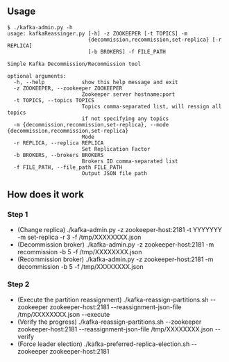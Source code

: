 Usage
-----

```
$ ./kafka-admin.py -h
usage: kafkaReassinger.py [-h] -z ZOOKEEPER [-t TOPICS] -m
                          {decommission,recommission,set-replica} [-r REPLICA]
                          [-b BROKERS] -f FILE_PATH

Simple Kafka Decommission/Recommission tool

optional arguments:
  -h, --help            show this help message and exit
  -z ZOOKEEPER, --zookeeper ZOOKEEPER
                        Zookeeper server hostname:port
  -t TOPICS, --topics TOPICS
                        Topics comma-separated list, will ressign all topics
                        if not specifying any topics
  -m {decommission,recommission,set-replica}, --mode {decommission,recommission,set-replica}
                        Mode
  -r REPLICA, --replica REPLICA
                        Set Replication Factor
  -b BROKERS, --brokers BROKERS
                        Brokers ID comma-separated list
  -f FILE_PATH, --file_path FILE_PATH
                        Output JSON file path
```

How does it work
----------------

### Step 1
- (Change replica)      ./kafka-admin.py -z zookeeper-host:2181 -t YYYYYYY -m set-replica -r 3 -f /tmp/XXXXXXXX.json
- (Decommission broker) ./kafka-admin.py -z zookeeper-host:2181 -m recommission -b 5 -f /tmp/XXXXXXXX.json
- (Recommission broker) ./kafka-admin.py -z zookeeper-host:2181 -m decommission -b 5 -f /tmp/XXXXXXXX.json

### Step 2
- (Execute the partition reassignment)  ./kafka-reassign-partitions.sh --zookeeper zookeeper-host:2181 --reassignment-json-file /tmp/XXXXXXXX.json --execute
- (Verify the progress)                 ./kafka-reassign-partitions.sh --zookeeper zookeeper-host:2181 --reassignment-json-file /tmp/XXXXXXXX.json --verify
- (Force leader election)               ./kafka-preferred-replica-election.sh --zookeeper zookeeper-host:2181

